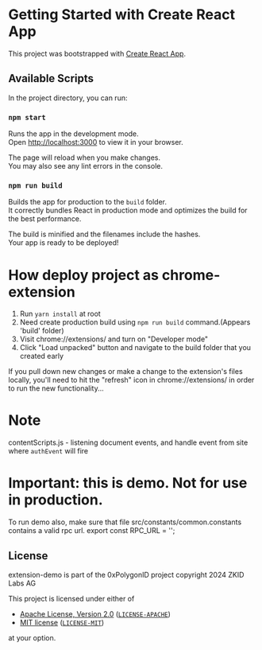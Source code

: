 # Getting Started with Create React App

This project was bootstrapped with [Create React App](https://github.com/facebook/create-react-app).

## Available Scripts

In the project directory, you can run:

### `npm start`

Runs the app in the development mode.\
Open [http://localhost:3000](http://localhost:3000) to view it in your browser.

The page will reload when you make changes.\
You may also see any lint errors in the console.

### `npm run build`

Builds the app for production to the `build` folder.\
It correctly bundles React in production mode and optimizes the build for the best performance.

The build is minified and the filenames include the hashes.\
Your app is ready to be deployed!

# How deploy project as chrome-extension
1. Run `yarn install` at root
2. Need create production build using `npm run build` command.(Appears 'build' folder)
3. Visit chrome://extensions/ and turn on "Developer mode"
4. Click "Load unpacked" button and navigate to the build folder that you created early

If you pull down new changes or make a change to the extension's files locally, you'll need to hit the "refresh" icon in chrome://extensions/ in order to run the new functionality...

# Note
contentScripts.js -  listening document events, and handle event from site where `authEvent` will fire 

# Important: this is demo. Not for use in production.
To run demo also, make sure that  file src/constants/common.constants contains a valid rpc url.
export const RPC_URL = '';

## License

extension-demo is part of the 0xPolygonID project copyright 2024 ZKID Labs AG

This project is licensed under either of

- [Apache License, Version 2.0](https://www.apache.org/licenses/LICENSE-2.0) ([`LICENSE-APACHE`](LICENSE-APACHE))
- [MIT license](https://opensource.org/licenses/MIT) ([`LICENSE-MIT`](LICENSE-MIT))

at your option.
